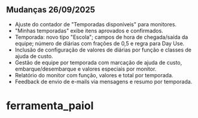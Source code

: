 Mudanças 26/09/2025
-------------------
- Ajuste do contador de "Temporadas disponíveis" para monitores.
- "Minhas temporadas" exibe itens aprovados e confirmados.
- Temporada: novo tipo "Escola"; campos de hora de chegada/saída da equipe; número de diárias com frações de 0,5 e regra para Day Use.
- Inclusão de configuração de valores de diárias por função e classes de ajuda de custo.
- Gestão de equipe por temporada com marcação de ajuda de custo, embarque/desembarque e valores especiais por monitor.
- Relatório do monitor com função, valores e total por temporada.
- Feedback de envio de e-mails via mensagens e resumo por temporada.
# ferramenta_paiol
